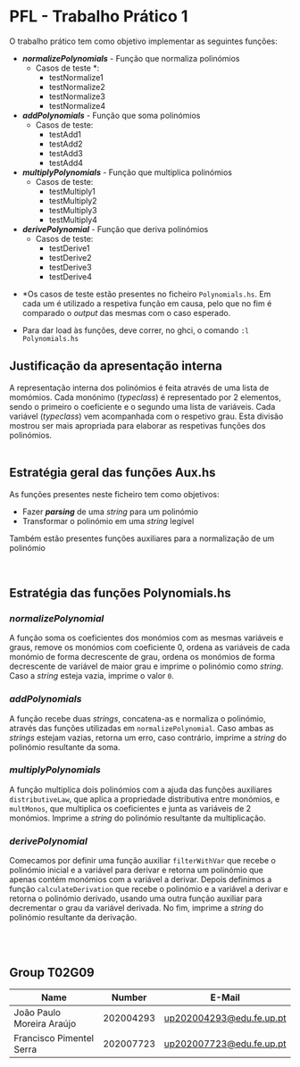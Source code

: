 # PFL - Trabalho Prático 1

O trabalho prático tem como objetivo implementar as seguintes funções:
- ***normalizePolynomials*** - Função que normaliza polinómios
    - Casos de teste *:
        - testNormalize1
        - testNormalize2
        - testNormalize3
        - testNormalize4
- ***addPolynomials*** - Função que soma polinómios
    - Casos de teste:
        - testAdd1
        - testAdd2
        - testAdd3
        - testAdd4
- ***multiplyPolynomials*** - Função que multiplica polinómios
    - Casos de teste:
        - testMultiply1
        - testMultiply2
        - testMultiply3
        - testMultiply4
- ***derivePolynomial*** - Função que deriva polinómios
    - Casos de teste:
        - testDerive1
        - testDerive2
        - testDerive3
        - testDerive4
        
 * *Os casos de teste estão presentes no ficheiro `Polynomials.hs`. Em cada um é utilizado a respetiva função em causa, pelo que no fim é comparado o *output* das mesmas com o caso esperado. 
 
 * Para dar load às funções, deve correr, no ghci, o comando `:l Polynomials.hs` 

## Justificação da apresentação interna
A representação interna dos polinómios é feita através de uma lista de momómios. Cada monónimo (*typeclass*) é representado por 2 elementos, sendo o primeiro o coeficiente e o segundo uma lista de variáveis. Cada variável (*typeclass*) vem acompanhada com o respetivo grau. Esta divisão mostrou ser mais apropriada para elaborar as respetivas funções dos polinómios.
<br> <br>

## Estratégia geral das funções Aux.hs
As funções presentes neste ficheiro tem como objetivos:
- Fazer ***parsing*** de uma *string* para um polinómio
- Transformar o polinómio em uma *string* legível

Também estão presentes funções auxiliares para a normalização de um polinómio

<br>

## Estratégia das funções Polynomials.hs
### ***normalizePolynomial***
A função soma os coeficientes dos monómios com as mesmas variáveis e graus, remove os monómios com coeficiente 0, ordena as variáveis de cada monómio de forma decrescente de grau, ordena os monómios de forma decrescente de variável de maior grau e imprime o polinómio como *string*. Caso a *string* esteja vazia, imprime o valor `0`.

### ***addPolynomials***
A função recebe duas *strings*, concatena-as e normaliza o polinómio, através das funções utilizadas em `normalizePolynomial`. Caso ambas as *strings* estejam vazias, retorna um erro, caso contrário, imprime a *string* do polinómio resultante da soma.

### ***multiplyPolynomials***
A função multiplica dois polinómios com a ajuda das funções auxiliares `distributiveLaw`, que aplica a propriedade distributiva entre monómios, e `multMonos`, que multiplica os coeficientes e junta as variáveis de 2 monómios. Imprime a *string* do polinómio resultante da multiplicação.

### ***derivePolynomial***
Comecamos por definir uma função auxiliar `filterWithVar` que recebe o polinómio inicial e a variável para derivar e retorna um polinómio que apenas contém monómios com a variável a derivar. Depois definimos a função `calculateDerivation` que recebe o polinómio e a variável a derivar e retorna o polinómio derivado, usando uma outra função auxiliar para decrementar o grau da variável derivada. No fim, imprime a *string* do polinómio resultante da derivação.

<br><br>

## Group T02G09
| Name             | Number    | E-Mail             |
| ---------------- | --------- | ------------------ |
| João Paulo Moreira Araújo         | 202004293 | up202004293@edu.fe.up.pt                |
| Francisco Pimentel Serra          | 202007723 | up202007723@edu.fe.up.pt                |